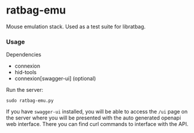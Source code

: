 # ratbag-emu

Mouse emulation stack. Used as a test suite for libratbag.

### Usage

Dependencies
  - connexion
  - hid-tools
  - connexion[swagger-ui] (optional)

Run the server:
```
sudo ratbag-emu.py
```

If you have `swagger-ui` installed, you will be able to access the `/ui` page on the server where you will be presented with the auto generated openapi web interface. There you can find curl commands to interface with the API.

